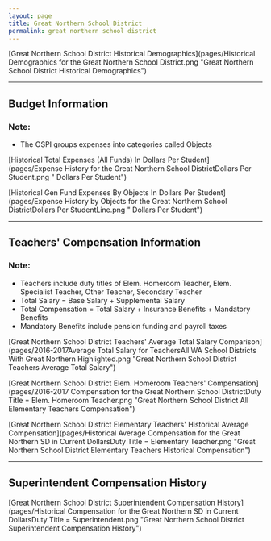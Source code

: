 ```yaml
---
layout: page
title: Great Northern School District
permalink: great northern school district
---
```



[Great Northern School District Historical Demographics](pages/Historical Demographics for the Great Northern School District.png "Great Northern School District Historical Demographics")

___

## Budget Information
### Note:
- The OSPI groups expenses into categories called Objects

[Historical Total Expenses (All Funds) In Dollars Per Student](pages/Expense History for the Great Northern School DistrictDollars Per Student.png " Dollars Per Student")

[Historical Gen Fund Expenses By Objects In Dollars Per Student](pages/Expense History by Objects for the Great Northern School DistrictDollars Per StudentLine.png " Dollars Per Student")


___

## Teachers' Compensation Information
### Note:
- Teachers include duty titles of Elem. Homeroom Teacher, Elem. Specialist Teacher, Other Teacher, Secondary Teacher
- Total Salary = Base Salary + Supplemental Salary
- Total Compensation = Total Salary + Insurance Benefits + Mandatory Benefits
- Mandatory Benefits include pension funding and payroll taxes

[Great Northern School District Teachers' Average Total Salary Comparison](pages/2016-2017Average Total Salary for TeachersAll WA School Districts With Great Northern Highlighted.png "Great Northern School District Teachers Average Total Salary")

[Great Northern School District Elem. Homeroom Teachers' Compensation](pages/2016-2017 Compensation for the Great Northern School DistrictDuty Title = Elem. Homeroom Teacher.png "Great Northern School District All Elementary Teachers Compensation")

[Great Northern School District Elementary Teachers' Historical Average Compensation](pages/Historical Average Compensation for the Great Northern SD in Current DollarsDuty Title = Elementary Teacher.png "Great Northern School District Elementary Teachers Historical Compensation")


___

## Superintendent Compensation History

[Great Northern School District Superintendent Compensation History](pages/Historical Compensation for the Great Northern SD in Current DollarsDuty Title = Superintendent.png "Great Northern School District Superintendent Compensation History")

